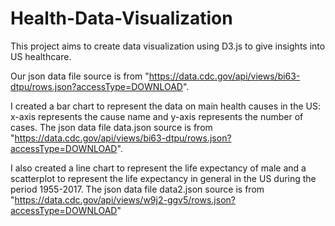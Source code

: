 # Health-Data-Visualization

This project aims to create data visualization using D3.js to give insights into US healthcare. 

Our json data file source is from "https://data.cdc.gov/api/views/bi63-dtpu/rows.json?accessType=DOWNLOAD".

I created a bar chart to represent the data on main health causes in the US: x-axis represents the cause name and y-axis represents the number of cases. The json data file data.json source is from "https://data.cdc.gov/api/views/bi63-dtpu/rows.json?accessType=DOWNLOAD".

I also created a line chart to represent the life expectancy of male and a scatterplot to represent the life expectancy in general in the US during the period 1955-2017. The json data file data2.json source is from "https://data.cdc.gov/api/views/w9j2-ggv5/rows.json?accessType=DOWNLOAD"


